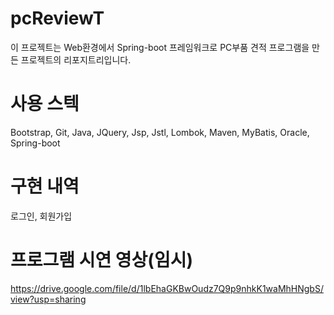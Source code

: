 # pcReviewT
이 프로젝트는 Web환경에서 Spring-boot 프레임워크로 PC부품 견적 프로그램을 만든 프로젝트의 리포지트리입니다.
# 사용 스텍
Bootstrap, Git, Java, JQuery, Jsp, Jstl, Lombok, Maven, MyBatis, Oracle, Spring-boot
# 구현 내역
로그인, 회원가입
# 프로그램 시연 영상(임시)
https://drive.google.com/file/d/1lbEhaGKBwOudz7Q9p9nhkK1waMhHNgbS/view?usp=sharing
